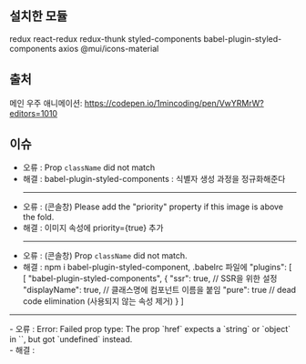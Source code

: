 ## 설치한 모듈

redux
react-redux
redux-thunk
styled-components
babel-plugin-styled-components
axios
@mui/icons-material

## 출처

메인 우주 애니메이션: https://codepen.io/1mincoding/pen/VwYRMrW?editors=1010

## 이슈

- 오류 : Prop `className` did not match
  <br>
- 해결 : babel-plugin-styled-components : 식별자 생성 과정을 정규화해준다
  <hr>
- 오류 : (콘솔창) Please add the "priority" property if this image is above the fold.
  <br>
- 해결 : 이미지 속성에 priority={true} 추가
  <hr>
- 오류 : (콘솔창) Prop `className` did not match.
- 해결 : npm i babel-plugin-styled-component,  .babelrc 파일에 "plugins": [
    [
      "babel-plugin-styled-components", 
      {
        "ssr": true, // SSR을 위한 설정
        "displayName": true, // 클래스명에 컴포넌트 이름을 붙임
        "pure": true // dead code elimination (사용되지 않는 속성 제거)
      }
    ]
<hr>
- 오류 : Error: Failed prop type: The prop `href` expects a `string` or `object` in `<Link>`, but got `undefined` instead.
<br>
- 해결 : 